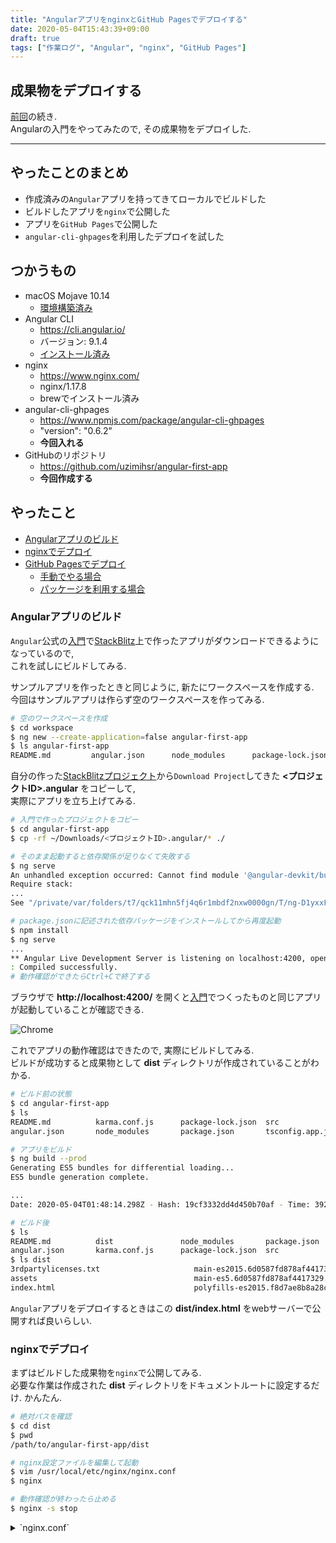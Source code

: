 ```yaml
---
title: "AngularアプリをnginxとGitHub Pagesでデプロイする"
date: 2020-05-04T15:43:39+09:00
draft: true
tags: ["作業ログ", "Angular", "nginx", "GitHub Pages"]
---
```


## 成果物をデプロイする
[前回](https://uzimihsr.github.io/post/2020-05-03-angular-setup/)の続き.  
Angularの入門をやってみたので, その成果物をデプロイした.  

<!--more-->
---

## やったことのまとめ

- 作成済みの`Angular`アプリを持ってきてローカルでビルドした
- ビルドしたアプリを`nginx`で公開した
- アプリを`GitHub Pages`で公開した
- `angular-cli-ghpages`を利用したデプロイを試した

## つかうもの

- macOS Mojave 10.14
    - [環境構築済み](https://uzimihsr.github.io/post/2020-05-03-angular-setup/)
- Angular CLI
    - https://cli.angular.io/
    - バージョン: 9.1.4
    - [インストール済み](https://uzimihsr.github.io/post/2020-05-03-angular-setup/)
- nginx
    - https://www.nginx.com/
    - nginx/1.17.8
    - brewでインストール済み
- angular-cli-ghpages
    - https://www.npmjs.com/package/angular-cli-ghpages
    - "version": "0.6.2"
    - **今回入れる**
- GitHubのリポジトリ
    - https://github.com/uzimihsr/angular-first-app
    - **今回作成する**

## やったこと

- [Angularアプリのビルド](#angularアプリのビルド)
- [nginxでデプロイ](#nginxでデプロイ)
- [GitHub Pagesでデプロイ](#github-pagesでデプロイ)
    - [手動でやる場合](#手動でやる場合)
    - [パッケージを利用する場合](#パッケージを利用する場合)

### Angularアプリのビルド

`Angular`公式の[入門](https://angular.jp/start)で[StackBlitz](https://stackblitz.com/angular/odpeknvxnlq)上で作ったアプリがダウンロードできるようになっているので,  
これを試しにビルドしてみる.  

サンプルアプリを作ったときと同じように, 新たにワークスペースを作成する.  
今回はサンプルアプリは作らず空のワークスペースを作ってみる.  

```bash
# 空のワークスペースを作成
$ cd workspace
$ ng new --create-application=false angular-first-app
$ ls angular-first-app
README.md         angular.json      node_modules      package-lock.json package.json      tsconfig.json     tslint.json
```

自分の作った[StackBlitzプロジェクト](https://stackblitz.com/angular/odpeknvxnlq)から`Download Project`してきた **<プロジェクトID>.angular** をコピーして,  
実際にアプリを立ち上げてみる.  

```bash
# 入門で作ったプロジェクトをコピー
$ cd angular-first-app
$ cp -rf ~/Downloads/<プロジェクトID>.angular/* ./

# そのまま起動すると依存関係が足りなくて失敗する
$ ng serve
An unhandled exception occurred: Cannot find module '@angular-devkit/build-angular/package.json'
Require stack:
...
See "/private/var/folders/t7/qck11mhn5fj4q6r1mbdf2nxw0000gn/T/ng-D1yxxF/angular-errors.log" for further details.

# package.jsonに記述された依存パッケージをインストールしてから再度起動
$ npm install
$ ng serve
...
** Angular Live Development Server is listening on localhost:4200, open your browser on http://localhost:4200/ **
: Compiled successfully.
# 動作確認ができたらCtrl+Cで終了する
```

ブラウザで **http://localhost:4200/** を開くと[入門](https://angular.jp/start)でつくったものと同じアプリが起動していることが確認できる.  

![Chrome](/images/2020-05-04/sc01.png)  


これでアプリの動作確認はできたので, 実際にビルドしてみる.  
ビルドが成功すると成果物として **dist** ディレクトリが作成されていることがわかる.  

```bash
# ビルド前の状態
$ cd angular-first-app
$ ls
README.md          karma.conf.js      package-lock.json  src                tsconfig.json      tslint.json
angular.json       node_modules       package.json       tsconfig.app.json  tsconfig.spec.json

# アプリをビルド
$ ng build --prod
Generating ES5 bundles for differential loading...
ES5 bundle generation complete.

...
Date: 2020-05-04T01:48:14.298Z - Hash: 19cf3332dd4d450b70af - Time: 39294ms

# ビルド後
$ ls
README.md          dist               node_modules       package.json       tsconfig.app.json  tsconfig.spec.json
angular.json       karma.conf.js      package-lock.json  src                tsconfig.json      tslint.json
$ ls dist
3rdpartylicenses.txt                     main-es2015.6d0587fd878af4417329.js      polyfills-es5.30e587ebdc07016ad8d1.js    styles.c7ea3b8058a0e880ad91.css
assets                                   main-es5.6d0587fd878af4417329.js         runtime-es2015.1eba213af0b233498d9d.js
index.html                               polyfills-es2015.f8d7ae8b8a28c567fae7.js runtime-es5.1eba213af0b233498d9d.js
```

`Angular`アプリをデプロイするときはこの **dist/index.html** をwebサーバーで公開すれば良いらしい.  

### nginxでデプロイ
まずはビルドした成果物を`nginx`で公開してみる.  
必要な作業は作成された **dist** ディレクトリをドキュメントルートに設定するだけ. かんたん.  

```bash
# 絶対パスを確認
$ cd dist
$ pwd
/path/to/angular-first-app/dist

# nginx設定ファイルを編集して起動
$ vim /usr/local/etc/nginx/nginx.conf
$ nginx

# 動作確認が終わったら止める
$ nginx -s stop
```

<details><summary>`nginx.conf`</summary><div>
```nginx
worker_processes  1;
events {
    worker_connections  1024;
}

http {
    include       mime.types;
    default_type  application/octet-stream;

    sendfile        on;

    keepalive_timeout  65;

    server {
        listen       8080;
        server_name  localhost;

        location / {
            # Angularアプリのdistディレクトリを指定
            root   /path/to/angular-first-app/dist;
            index  index.html index.htm;
        }

        error_page   500 502 503 504  /50x.html;
        location = /50x.html {
            root   html;
        }
    }

    include servers/*;
}
```
</div></details>

`nginx`が問題なく動いたらブラウザで **http://localhost:8080/** を開く.  
`ng serve`したときと同じアプリが動いていることが確認できる.  

![Chrome](/images/2020-05-04/sc02.png)  

今回はMacの`nginx`だったので手動で止めたけど,  
本番環境で`nginx`がdaemon化されている場合も同様に`nginx.conf`をいじればアプリがデプロイできる. はず.  

### GitHub Pagesでデプロイ

自分でwebサーバーを管理するのが面倒な場合は`GitHub Pages`を使うこともできる.  
デプロイ方法は2通り.  

#### 手動でやる場合

まずは`GitHub Pages`の公開に必要なリポジトリ(**angular-first-app**)を[ここ](https://github.com/new)から作成する.  
`Initialize this repository with a README`のチェックは外しておく.  

今回作ったリポジトリ : https://github.com/uzimihsr/angular-first-app  

このリポジトリにpushしたファイルが`GitHub Pages`として公開されるので,  
[Angularアプリのビルド](#angularアプリのビルド)で作成したディレクトリ(**angular-first-app**)をこのリポジトリに紐付ける.  

```bash
# ng new した時点で.gitが作成されているのでinitはたぶん不要
$ cd angular-first-app
$ ls -a
.                  .editorconfig      .gitignore         angular.json       karma.conf.js      package-lock.json  src                tsconfig.json      tslint.json
..                 .git               README.md          dist               node_modules       package.json       tsconfig.app.json  tsconfig.spec.json

# リポジトリを紐付けて確認
$ git remote add origin https://github.com/uzimihsr/angular-first-app.git
$ git remote -v
origin	https://github.com/uzimihsr/angular-first-app.git (fetch)
origin	https://github.com/uzimihsr/angular-first-app.git (push)

# 一旦commitしておく
$ git add .
$ git commit -m "initial commit"
```

この状態で`Angular`アプリを`GitHub Pages`用にビルドする.  
今回は`--output-path`オプションを指定しているのでビルドした成果物が **dist** ではなく別のディレクトリ **docs** に作成される.  
また, **https://[GitHubアカウント].github.io/[リポジトリ名]/** でアプリにアクセスできるように`--base-href`オプションもつけている.  

```bash
# ビルド前の状態
$ ls
README.md          dist               node_modules       package.json       tsconfig.app.json  tsconfig.spec.json
angular.json       karma.conf.js      package-lock.json  src                tsconfig.json      tslint.json

# 成果物の出力先とアクセスされるときのパスを指定してビルド
$ ng build --prod --output-path docs --base-href /angular-first-app/
Generating ES5 bundles for differential loading...
ES5 bundle generation complete.

...
Date: 2020-05-04T05:50:14.401Z - Hash: 19cf3332dd4d450b70af - Time: 19395ms

# ビルド後の状態
$ ls
README.md          dist               karma.conf.js      package-lock.json  src                tsconfig.json      tslint.json
angular.json       docs               node_modules       package.json       tsconfig.app.json  tsconfig.spec.json

# GitHub Pages用に404ページを作成
$ cp docs/index.html docs/404.html
```

ここまでできたら, すべての変更を`GitHub`のリポジトリに反映する.  

```bash
# すべての変更をcommitしてpush
$ git add .
$ git commit -m "build"
$ git push origin master
```

問題なくpushできたので次に`GitHub Pages`の設定を行う.  

ブラウザで[リポジトリのsettings](https://github.com/uzimihsr/angular-first-app/settings)を開く.  
`GitHub Pages`の設定で`Source`を`master branch /docs folder`に変更する.  
これにより **docs** の内容が`GitHub Pages`として公開される.  

![GitHub](/images/2020-05-04/sc03.png)  

設定反映後以下のようになっていればOK.  

![GitHub](/images/2020-05-04/sc04.png)  

ブラウザで **https://uzimihsr.github.io/angular-first-app/** を開くと,  
`ng serve`したときや`nginx`でデプロイしたときと同じアプリが`GitHub Pages`で公開されているのが確認できる.  

![Chrome](/images/2020-05-04/sc05.png)  

#### パッケージを利用する場合

[angular-cli-ghpages](https://www.npmjs.com/package/angular-cli-ghpages)を使うことで,  
[手動でやる場合](#手動でやる場合)よりも簡単にデプロイできる.  

最初に1回手動でデプロイしたあとはこっちの方法でデプロイするのがよさそうなので,  
[手動でやる場合](#手動でやる場合)で作成したリポジトリをそのまま利用する.  

やることとしては`GitHub Pages`にデプロイする用のパッケージ`angular-cli-ghpages`を追加して,  
`ng deploy`するだけ. かんたん.  

```bash
# リモートリポジトリの確認
$ cd angular-first-app
$ git remote -v
origin	https://github.com/uzimihsr/angular-first-app.git (fetch)
origin	https://github.com/uzimihsr/angular-first-app.git (push)

# パッケージを追加
$ ng add angular-cli-ghpages
Installing packages for tooling via npm.
Installed packages for tooling via npm.
UPDATE angular.json (3753 bytes)

# デプロイ
$ ng deploy --base-href=/angular-first-app/
📦 Building "angular.io-example". Configuration: "production". Your base-href: "/angular-first-app/"
Generating ES5 bundles for differential loading...
ES5 bundle generation complete.

...
Date: 2020-05-04T06:45:54.460Z - Hash: 19cf3332dd4d450b70af - Time: 20338ms


👨‍🚀 Uploading via git, please wait...
🚀 Successfully published via angular-cli-ghpages! Have a nice day!

# リモートリポジトリにmasterブランチの他にgh-pagesブランチが作成されている
$ git branch -a
* master
  remotes/origin/gh-pages
  remotes/origin/master
```

`ng deploy`が成功するとリポジトリに新しく **gh-pages** ブランチが作成されている.  
https://github.com/uzimihsr/angular-first-app/tree/gh-pages  
中身を見ればなんとなくわかるが, [手動でやる場合](#手動でやる場合)でビルドした **docs** の中身と同じものがブランチの直下に作成されている.  
commitとpushも自動でやってくれてるっぽい.  

![GitHub](/images/2020-05-04/sc06.png)  

この **gh-pages** ブランチを`GitHub Pages`として公開するために再度設定を行う.  

ブラウザで[リポジトリのsettings](https://github.com/uzimihsr/angular-first-app/settings)を開く.  
`GitHub Pages`の設定で`Source`を`gh-pages branch`に変更する.  

![GitHub](/images/2020-05-04/sc07.png)  

設定反映後以下のようになっていればOK.  

![GitHub](/images/2020-05-04/sc08.png)  

再度ブラウザで **https://uzimihsr.github.io/angular-first-app/** を開くと,  
これまでと同じアプリが`GitHub Pages`で公開されているのが確認できる.  

![Chrome](/images/2020-05-04/sc05.png)  

これで`GitHub Pages`へのデプロイが簡単になった.  
やったぜ.  

## おわり
以上の手順で`Angular`のアプリを`nginx`や`GitHub Pages`に公開することができた.  

基本的にはローカルでつくったものを`ng serve`で動作確認して,  
問題なければ`ng deploy`で`GitHub Pages`にデプロイ,  
もしくは`ng build`でビルドしたものを本番環境(`nginx`)にデプロイするという流れで開発ができそう.   

これで一通り開発のやり方もわかったのでフロントエンド開発をがんばっていきたい.  

## おまけ
寝てる間におもちゃを積まれてうざそうなねこ  
![そとちゃん](/images/2020-05-04/sotochan.jpg)  

## 参考

- Angularアプリのビルド
    - https://angular.jp/start/start-deployment
    - https://angular.jp/guide/build
- nginxでデプロイ
    - http://nginx.org/en/docs/beginners_guide.html#static
- GitHub Pagesにデプロイ
    - https://angular.jp/guide/deployment#deploy-to-github-pages
    - https://help.github.com/en/github/working-with-github-pages/configuring-a-publishing-source-for-your-github-pages-site
    - https://www.npmjs.com/package/angular-cli-ghpages#-quick-start-local-development
    - https://www.npmjs.com/package/angular-cli-ghpages#--base-href
